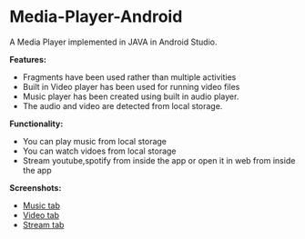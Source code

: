 # Media-Player-Android
A Media Player implemented in JAVA in Android Studio.

**Features:**
- Fragments have been used rather than multiple activities
- Built in Video player has been used for running video files
- Music player has been created using built in audio player.
- The audio and video are detected from local storage.

**Functionality:**
- You can play music from local storage
- You can watch vidoes from local storage
- Stream youtube,spotify from inside the app or open it in web from inside the app

**Screenshots:**
- [Music tab](https://github.com/FaizanAziz2001/Media-Player-Android/assets/98259868/5c43e91c-8288-4fd2-9ad0-bcb39af4bf08)
- [Video tab](https://github.com/FaizanAziz2001/Media-Player-Android/assets/98259868/a6335adf-f6aa-4e26-ab09-a3ab0c2c0bc9)
- [Stream tab](https://github.com/FaizanAziz2001/Media-Player-Android/assets/98259868/85d79681-c889-4600-985f-70122b789887)
